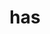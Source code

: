 ---
category: 3-letters
denotation: null
name: has
reference_link: https://www.etymonline.com/word/has
root_language: null
root_name: null
title: has
type: free
word_sums:
- respelling: has
  sum: 'Has + '
---